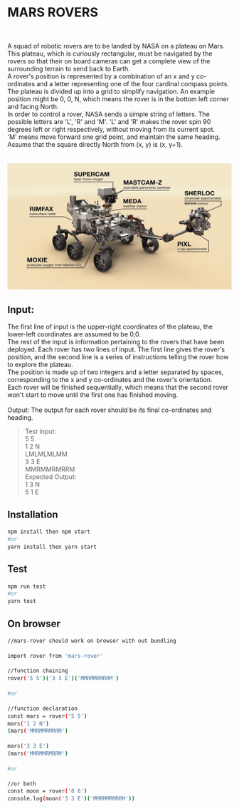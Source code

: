 # MARS ROVERS

<br/>

A squad of robotic rovers are to be landed by NASA on a plateau on Mars.
This plateau, which is curiously rectangular, must be navigated by the rovers so that their on board cameras can get a complete view of the surrounding terrain to send back to Earth. <br/>
A rover's position is represented by a combination of an x and y co-ordinates and a letter representing one of the four cardinal
compass points.<br/>
The plateau is divided up into a grid to simplify navigation. An example position might be 0, 0, N, which means the rover is in the bottom left
corner and facing North.<br/>
In order to control a rover, NASA sends a simple string of letters. The possible letters are 'L', 'R' and 'M'. 'L' and 'R' makes the rover
spin 90<br/>
degrees left or right respectively, without moving from its current spot.<br/>
'M' means move forward one grid point, and maintain the same heading.<br/>
Assume that the square directly North from (x, y) is (x, y+1).<br/><br/><br/>
![Screenshot](mars-rover.jpg)
<br/>

## Input:

The first line of input is the upper-right coordinates of the plateau, the lower-left coordinates are assumed to be 0,0.<br/>
The rest of the input is information pertaining to the rovers that have been deployed. Each rover has two lines of input. The first line gives the rover's position, and the second line is a series of instructions telling the rover how to explore the plateau.<br/>
The position is made up of two integers and a letter separated by spaces, corresponding to the x and y co-ordinates and the rover's orientation.<br/>
Each rover will be finished sequentially, which means that the second rover won't start to move until the first one has finished moving.<br/><br/>
Output:
The output for each rover should be its final co-ordinates and heading.<br/>

> Test Input:<br/>
> 5 5<br/>
> 1 2 N<br/>
> LMLMLMLMM<br/>
> 3 3 E<br/>
> MMRMMRMRRM<br/>
> Expected Output:<br/>
> 1 3 N<br/>
> 5 1 E<br/>

## Installation

```sh
npm install then npm start
#or
yarn install then yarn start
```

## Test

```sh
npm run test
#or
yarn test
```

## On browser

```sh
//mars-rover should work on browser with out bundling

import rover from 'mars-rover'

//function chaining
rover('5 5')('3 3 E')('MMRMMRMRRM')

#or

//function declaration
const mars = rover('5 5')
mars('1 2 N')
(mars('MMRMMRMRRM')

mars('3 3 E')
(mars('MMRMMRMRRM')

#or

//or both
const moon = rover('8 6')
console.log(moon('3 3 E')('MMRMMRMRRM'))
```
